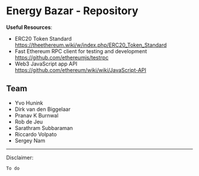 **Energy Bazar - Repository**
===================

**Useful Resources**:
- ERC20 Token Standard https://theethereum.wiki/w/index.php/ERC20_Token_Standard
- Fast Ethereum RPC client for testing and development https://github.com/ethereumjs/testrpc
- Web3 JavaScript app API https://github.com/ethereum/wiki/wiki/JavaScript-API


**Team**
------
 - Yvo Hunink
 - Dirk van den Biggelaar
 - Pranav K Burnwal
 - Rob de Jeu
 - Sarathram Subbaraman
 - Riccardo Volpato
 - Sergey Nam

----------
Disclaimer:

    To do
